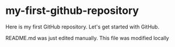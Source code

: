 # my-first-github-repository
Here is my first GitHub repository. Let's get started with GitHub.

README.md was just edited manually. This file was modified locally
